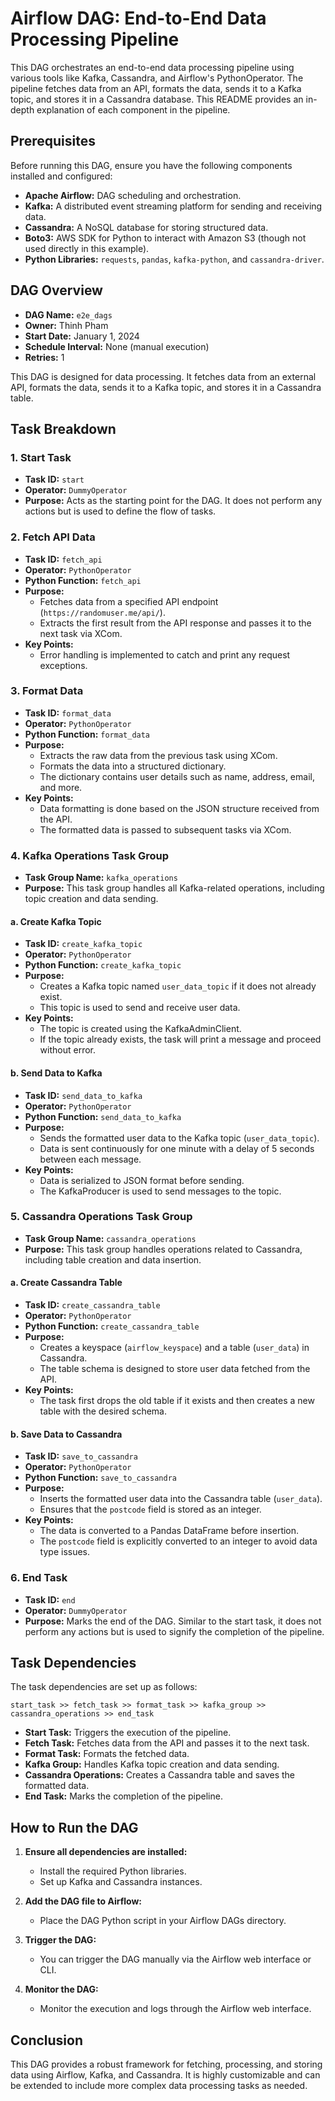 # Airflow DAG: End-to-End Data Processing Pipeline

This DAG orchestrates an end-to-end data processing pipeline using various tools like Kafka, Cassandra, and Airflow's PythonOperator. The pipeline fetches data from an API, formats the data, sends it to a Kafka topic, and stores it in a Cassandra database. This README provides an in-depth explanation of each component in the pipeline.

## Prerequisites

Before running this DAG, ensure you have the following components installed and configured:

- **Apache Airflow:** DAG scheduling and orchestration.
- **Kafka:** A distributed event streaming platform for sending and receiving data.
- **Cassandra:** A NoSQL database for storing structured data.
- **Boto3:** AWS SDK for Python to interact with Amazon S3 (though not used directly in this example).
- **Python Libraries:** `requests`, `pandas`, `kafka-python`, and `cassandra-driver`.

## DAG Overview

- **DAG Name:** `e2e_dags`
- **Owner:** Thinh Pham
- **Start Date:** January 1, 2024
- **Schedule Interval:** None (manual execution)
- **Retries:** 1

This DAG is designed for data processing. It fetches data from an external API, formats the data, sends it to a Kafka topic, and stores it in a Cassandra table.

## Task Breakdown

### 1. **Start Task**
   - **Task ID:** `start`
   - **Operator:** `DummyOperator`
   - **Purpose:** Acts as the starting point for the DAG. It does not perform any actions but is used to define the flow of tasks.

### 2. **Fetch API Data**
   - **Task ID:** `fetch_api`
   - **Operator:** `PythonOperator`
   - **Python Function:** `fetch_api`
   - **Purpose:** 
     - Fetches data from a specified API endpoint (`https://randomuser.me/api/`).
     - Extracts the first result from the API response and passes it to the next task via XCom.
   - **Key Points:** 
     - Error handling is implemented to catch and print any request exceptions.

### 3. **Format Data**
   - **Task ID:** `format_data`
   - **Operator:** `PythonOperator`
   - **Python Function:** `format_data`
   - **Purpose:** 
     - Extracts the raw data from the previous task using XCom.
     - Formats the data into a structured dictionary.
     - The dictionary contains user details such as name, address, email, and more.
   - **Key Points:** 
     - Data formatting is done based on the JSON structure received from the API.
     - The formatted data is passed to subsequent tasks via XCom.

### 4. **Kafka Operations Task Group**
   - **Task Group Name:** `kafka_operations`
   - **Purpose:** This task group handles all Kafka-related operations, including topic creation and data sending.

#### a. **Create Kafka Topic**
   - **Task ID:** `create_kafka_topic`
   - **Operator:** `PythonOperator`
   - **Python Function:** `create_kafka_topic`
   - **Purpose:** 
     - Creates a Kafka topic named `user_data_topic` if it does not already exist.
     - This topic is used to send and receive user data.
   - **Key Points:** 
     - The topic is created using the KafkaAdminClient.
     - If the topic already exists, the task will print a message and proceed without error.

#### b. **Send Data to Kafka**
   - **Task ID:** `send_data_to_kafka`
   - **Operator:** `PythonOperator`
   - **Python Function:** `send_data_to_kafka`
   - **Purpose:** 
     - Sends the formatted user data to the Kafka topic (`user_data_topic`).
     - Data is sent continuously for one minute with a delay of 5 seconds between each message.
   - **Key Points:** 
     - Data is serialized to JSON format before sending.
     - The KafkaProducer is used to send messages to the topic.

### 5. **Cassandra Operations Task Group**
   - **Task Group Name:** `cassandra_operations`
   - **Purpose:** This task group handles operations related to Cassandra, including table creation and data insertion.

#### a. **Create Cassandra Table**
   - **Task ID:** `create_cassandra_table`
   - **Operator:** `PythonOperator`
   - **Python Function:** `create_cassandra_table`
   - **Purpose:** 
     - Creates a keyspace (`airflow_keyspace`) and a table (`user_data`) in Cassandra.
     - The table schema is designed to store user data fetched from the API.
   - **Key Points:** 
     - The task first drops the old table if it exists and then creates a new table with the desired schema.

#### b. **Save Data to Cassandra**
   - **Task ID:** `save_to_cassandra`
   - **Operator:** `PythonOperator`
   - **Python Function:** `save_to_cassandra`
   - **Purpose:** 
     - Inserts the formatted user data into the Cassandra table (`user_data`).
     - Ensures that the `postcode` field is stored as an integer.
   - **Key Points:** 
     - The data is converted to a Pandas DataFrame before insertion.
     - The `postcode` field is explicitly converted to an integer to avoid data type issues.

### 6. **End Task**
   - **Task ID:** `end`
   - **Operator:** `DummyOperator`
   - **Purpose:** Marks the end of the DAG. Similar to the start task, it does not perform any actions but is used to signify the completion of the pipeline.

## Task Dependencies

The task dependencies are set up as follows:

```
start_task >> fetch_task >> format_task >> kafka_group >> cassandra_operations >> end_task
```

- **Start Task:** Triggers the execution of the pipeline.
- **Fetch Task:** Fetches data from the API and passes it to the next task.
- **Format Task:** Formats the fetched data.
- **Kafka Group:** Handles Kafka topic creation and data sending.
- **Cassandra Operations:** Creates a Cassandra table and saves the formatted data.
- **End Task:** Marks the completion of the pipeline.

## How to Run the DAG

1. **Ensure all dependencies are installed:**
   - Install the required Python libraries.
   - Set up Kafka and Cassandra instances.

2. **Add the DAG file to Airflow:**
   - Place the DAG Python script in your Airflow DAGs directory.

3. **Trigger the DAG:**
   - You can trigger the DAG manually via the Airflow web interface or CLI.

4. **Monitor the DAG:**
   - Monitor the execution and logs through the Airflow web interface.

## Conclusion

This DAG provides a robust framework for fetching, processing, and storing data using Airflow, Kafka, and Cassandra. It is highly customizable and can be extended to include more complex data processing tasks as needed.